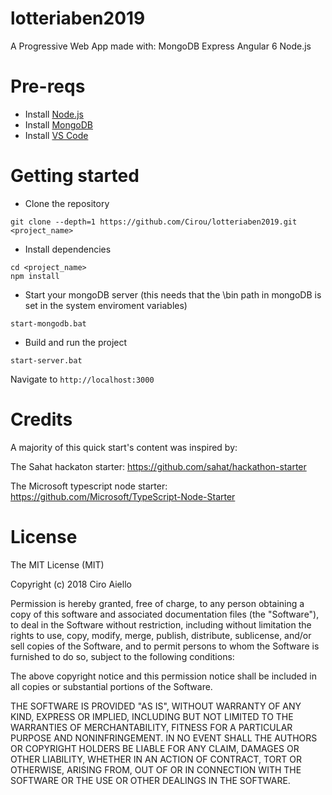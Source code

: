 # lotteriaben2019
A Progressive Web App made with: MongoDB Express Angular 6 Node.js

# Pre-reqs
- Install [Node.js](https://nodejs.org/en/)
- Install [MongoDB](https://docs.mongodb.com/manual/installation/)
- Install [VS Code](https://code.visualstudio.com/)

# Getting started
- Clone the repository
```
git clone --depth=1 https://github.com/Cirou/lotteriaben2019.git <project_name>
```
- Install dependencies
```
cd <project_name>
npm install
```
- Start your mongoDB server (this needs that the \bin path in mongoDB is set in the system enviroment variables)
```
start-mongodb.bat
```
- Build and run the project
```
start-server.bat
```
Navigate to `http://localhost:3000`

# Credits

A majority of this quick start's content was inspired by:

The Sahat hackaton starter: https://github.com/sahat/hackathon-starter

The Microsoft typescript node starter: https://github.com/Microsoft/TypeScript-Node-Starter

# License
The MIT License (MIT)

Copyright (c) 2018 Ciro Aiello

Permission is hereby granted, free of charge, to any person obtaining a copy of this software and associated documentation files (the "Software"), to deal in the Software without restriction, including without limitation the rights to use, copy, modify, merge, publish, distribute, sublicense, and/or sell copies of the Software, and to permit persons to whom the Software is furnished to do so, subject to the following conditions:

The above copyright notice and this permission notice shall be included in all copies or substantial portions of the Software.

THE SOFTWARE IS PROVIDED "AS IS", WITHOUT WARRANTY OF ANY KIND, EXPRESS OR IMPLIED, INCLUDING BUT NOT LIMITED TO THE WARRANTIES OF MERCHANTABILITY, FITNESS FOR A PARTICULAR PURPOSE AND NONINFRINGEMENT. IN NO EVENT SHALL THE AUTHORS OR COPYRIGHT HOLDERS BE LIABLE FOR ANY CLAIM, DAMAGES OR OTHER LIABILITY, WHETHER IN AN ACTION OF CONTRACT, TORT OR OTHERWISE, ARISING FROM, OUT OF OR IN CONNECTION WITH THE SOFTWARE OR THE USE OR OTHER DEALINGS IN THE SOFTWARE.
